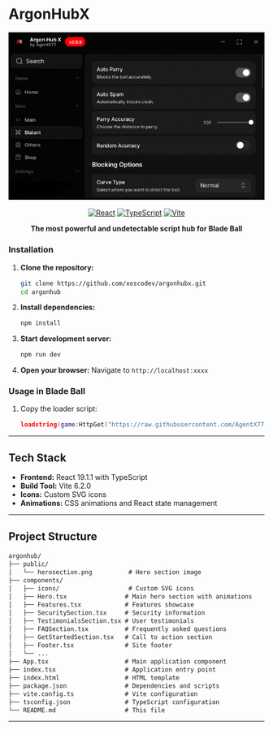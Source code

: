 # ArgonHubX

<div align="center">
  <img src="public/herosection.png" alt="ArgonHub Hero" width="600"/>

  [![React](https://img.shields.io/badge/React-19.1.1-blue.svg)](https://reactjs.org/)
  [![TypeScript](https://img.shields.io/badge/TypeScript-5.8.2-blue.svg)](https://www.typescriptlang.org/)
  [![Vite](https://img.shields.io/badge/Vite-6.2.0-646CFF.svg)](https://vitejs.dev/)

  **The most powerful and undetectable script hub for Blade Ball**
</div>

### Installation

1. **Clone the repository:**
   ```bash
   git clone https://github.com/xoscodev/argonhubx.git
   cd argonhub
   ```

2. **Install dependencies:**
   ```bash
   npm install
   ```

3. **Start development server:**
   ```bash
   npm run dev
   ```

4. **Open your browser:**
   Navigate to `http://localhost:xxxx`

### Usage in Blade Ball

1. Copy the loader script:
   ```lua
   loadstring(game:HttpGet("https://raw.githubusercontent.com/AgentX771/ArgonHubX/main/Loader.lua"))()
   ```

---

## Tech Stack

- **Frontend:** React 19.1.1 with TypeScript
- **Build Tool:** Vite 6.2.0
- **Icons:** Custom SVG icons
- **Animations:** CSS animations and React state management

---

## Project Structure

```
argonhub/
├── public/
│   └── herosection.png          # Hero section image
├── components/
│   ├── icons/                   # Custom SVG icons
│   ├── Hero.tsx                # Main hero section with animations
│   ├── Features.tsx            # Features showcase
│   ├── SecuritySection.tsx     # Security information
│   ├── TestimonialsSection.tsx # User testimonials
│   ├── FAQSection.tsx          # Frequently asked questions
│   ├── GetStartedSection.tsx   # Call to action section
│   ├── Footer.tsx              # Site footer
│   └── ...
├── App.tsx                     # Main application component
├── index.tsx                   # Application entry point
├── index.html                  # HTML template
├── package.json                # Dependencies and scripts
├── vite.config.ts              # Vite configuration
├── tsconfig.json               # TypeScript configuration
└── README.md                   # This file
```

---
